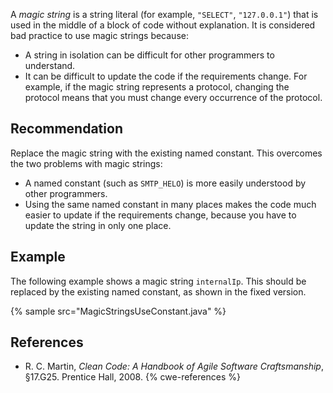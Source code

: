 A *magic string* is a string literal (for example, `"SELECT"`, `"127.0.0.1"`) that is used in the middle of a block of code without explanation. It is considered bad practice to use magic strings because:

* A string in isolation can be difficult for other programmers to understand.
* It can be difficult to update the code if the requirements change. For example, if the magic string represents a protocol, changing the protocol means that you must change every occurrence of the protocol.

## Recommendation
Replace the magic string with the existing named constant. This overcomes the two problems with magic strings:

* A named constant (such as `SMTP_HELO`) is more easily understood by other programmers.
* Using the same named constant in many places makes the code much easier to update if the requirements change, because you have to update the string in only one place.

## Example
The following example shows a magic string `internalIp`. This should be replaced by the existing named constant, as shown in the fixed version.

{% sample src="MagicStringsUseConstant.java" %}

## References
* R. C. Martin, *Clean Code: A Handbook of Agile Software Craftsmanship*, &sect;17.G25. Prentice Hall, 2008.
{% cwe-references %}
